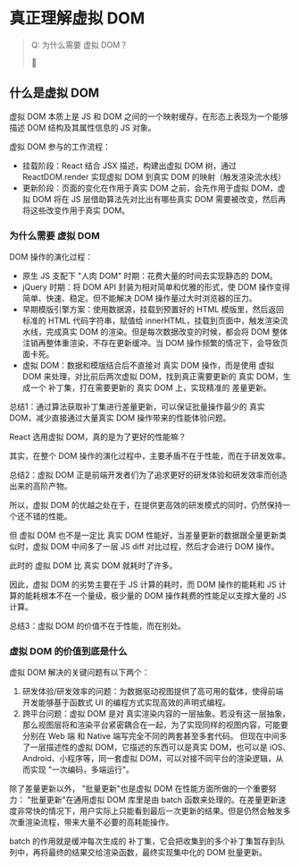 
# 真正理解虚拟 DOM

> Q: 为什么需要 虚拟 DOM？
>
> 🤔

## 什么是虚拟 DOM

虚拟 DOM 本质上是 JS 和 DOM 之间的一个映射缓存，在形态上表现为一个能够描述 DOM 结构及其属性信息的 JS 对象。

虚拟 DOM 参与的工作流程：

- 挂载阶段：React 结合 JSX 描述，构建出虚拟 DOM 树，通过 ReactDOM.render 实现虚拟 DOM 到真实 DOM 的映射（触发渲染流水线）
- 更新阶段：页面的变化在作用于真实 DOM 之前，会先作用于虚拟 DOM，虚拟 DOM 将在 JS 层借助算法先对比出有哪些真实 DOM 需要被改变，然后再将这些改变作用于真实 DOM。

### 为什么需要 虚拟 DOM

DOM 操作的演化过程：

- 原生 JS 支配下 "人肉 DOM" 时期：花费大量的时间去实现静态的 DOM。
- jQuery 时期：将 DOM API 封装为相对简单和优雅的形式，使 DOM 操作变得简单、快速、稳定。但不能解决 DOM 操作量过大时浏览器的压力。
- 早期模版引擎方案：使用数据源，挂载到预置好的 HTML 模版里，然后返回标准的 HTML 代码字符串，赋值给 innerHTML，挂载到页面中，触发渲染流水线，完成真实 DOM 的渲染。但是每次数据改变的时候，都会将 DOM 整体注销再整体重渲染，不存在更新缓冲。当 DOM 操作频繁的情况下，会导致页面卡死。
- 虚拟 DOM：数据和模版结合后不直接对 真实 DOM 操作，而是使用 虚拟 DOM 来处理，对比前后两次虚拟 DOM，找到真正需要更新的 真实 DOM，生成一个 补丁集，打在需要更新的 真实 DOM 上，实现精准的 差量更新。

总结1：通过算法获取补丁集进行差量更新，可以保证批量操作最少的 真实 DOM，减少直接通过大量真实 DOM 操作带来的性能体验问题。

React 选用虚拟 DOM，真的是为了更好的性能嘛？

其实，在整个 DOM 操作的演化过程中，主要矛盾不在于性能，而在于研发效率。

总结2：虚拟 DOM 正是前端开发者们为了追求更好的研发体验和研发效率而创造出来的高阶产物。

所以，虚拟 DOM 的优越之处在于，在提供更高效的研发模式的同时，仍然保持一个还不错的性能。

但 虚拟 DOM 也不是一定比 真实 DOM 性能好，当差量更新的数据跟全量更新类似时，虚拟 DOM 中间多了一层 JS diff 对比过程，然后才会进行 DOM 操作。

此时的 虚拟 DOM 比 真实 DOM 就耗时了许多。

因此，虚拟 DOM 的劣势主要在于 JS 计算的耗时，而 DOM 操作的能耗和 JS 计算的能耗根本不在一个量级，极少量的 DOM 操作耗费的性能足以支撑大量的 JS 计算。

总结3：虚拟 DOM 的价值不在于性能，而在别处。

### 虚拟 DOM 的价值到底是什么

虚拟 DOM 解决的关键问题有以下两个：

1. 研发体验/研发效率的问题：为数据驱动视图提供了高可用的载体，使得前端开发能够基于函数式 UI 的编程方式实现高效的声明式编程。
2. 跨平台问题：虚拟 DOM 是对 真实渲染内容的一层抽象。若没有这一层抽象，那么视图层将和渲染平台紧密耦合在一起，为了实现同样的视图内容，可能要分别在 Web 端 和 Native 端写完全不同的两套甚至多套代码。
   但现在中间多了一层描述性的虚拟 DOM，它描述的东西可以是真实 DOM，也可以是 iOS、Android、小程序等，同一套虚拟 DOM，可以对接不同平台的渲染逻辑，从而实现 "一次编码，多端运行"。

除了差量更新以外， "批量更新"也是虚拟 DOM 在性能方面所做的一个重要努力： "批量更新"在通用虚拟 DOM 库里是由 batch 函数来处理的。在差量更新速度非常快的情况下，用户实际上只能看到最后一次更新的结果。但是仍然会触发多次重渲染流程，带来大量不必要的高耗能操作。

batch 的作用就是缓冲每次生成的 补丁集，它会把收集到的多个补丁集暂存到队列中，再将最终的结果交给渲染函数，最终实现集中化的 DOM 批量更新。
